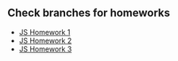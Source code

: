 ## Check branches for homeworks
- [JS Homework 1](https://github.com/bmykhaylivvv/WebJavaScriptModule/tree/homework1)
- [JS Homework 2](https://github.com/bmykhaylivvv/WebJavaScriptModule/tree/homework2)
- [JS Homework 3](https://github.com/bmykhaylivvv/WebJavaScriptModule/tree/homework3)

